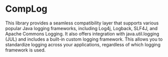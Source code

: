 # CompLog
This library provides a seamless compatibility layer that supports various popular Java logging frameworks, including Log4j, Logback, SLF4J, and Apache Commons Logging.
It also offers integration with java.util.logging (JUL) and includes a built-in custom logging framework.
This allows you to standardize logging across your applications, regardless of which logging framework is used.
